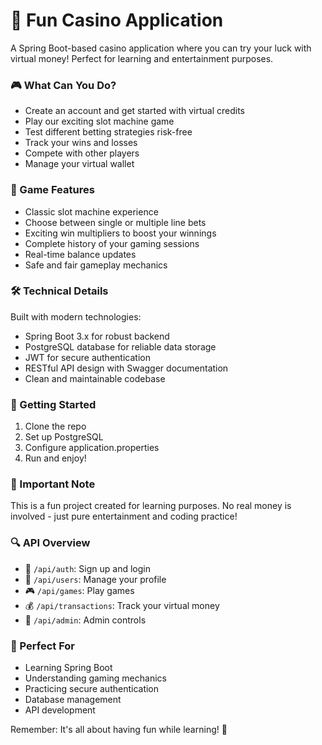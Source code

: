 # 🎰 Fun Casino Application

A Spring Boot-based casino application where you can try your luck with virtual money! Perfect for learning and entertainment purposes.

### 🎮 What Can You Do?
- Create an account and get started with virtual credits
- Play our exciting slot machine game
- Test different betting strategies risk-free
- Track your wins and losses
- Compete with other players
- Manage your virtual wallet

### 🎲 Game Features
- Classic slot machine experience
- Choose between single or multiple line bets
- Exciting win multipliers to boost your winnings
- Complete history of your gaming sessions
- Real-time balance updates
- Safe and fair gameplay mechanics

### 🛠️ Technical Details
Built with modern technologies:
- Spring Boot 3.x for robust backend
- PostgreSQL database for reliable data storage
- JWT for secure authentication
- RESTful API design with Swagger documentation
- Clean and maintainable codebase

### 🚀 Getting Started
1. Clone the repo
2. Set up PostgreSQL
3. Configure application.properties
4. Run and enjoy!

### 📌 Important Note
This is a fun project created for learning purposes. No real money is involved - just pure entertainment and coding practice!

### 🔍 API Overview
- 🔐 `/api/auth`: Sign up and login
- 👤 `/api/users`: Manage your profile
- 🎮 `/api/games`: Play games
- 💰 `/api/transactions`: Track your virtual money
- 👑 `/api/admin`: Admin controls

### 🎯 Perfect For
- Learning Spring Boot
- Understanding gaming mechanics
- Practicing secure authentication
- Database management
- API development

Remember: It's all about having fun while learning! 🎉
